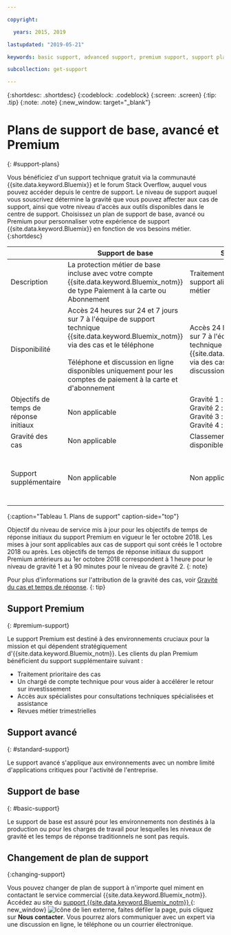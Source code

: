 ```yaml
---

copyright:

  years: 2015, 2019 

lastupdated: "2019-05-21"

keywords: basic support, advanced support, premium support, support plans, free technical support 

subcollection: get-support

---
```



{:shortdesc: .shortdesc}
{:codeblock: .codeblock}
{:screen: .screen}
{:tip: .tip}
{:note: .note}
{:new_window: target="_blank"}

# Plans de support de base, avancé et Premium
{: #support-plans}

Vous bénéficiez d'un support technique gratuit via la communauté {{site.data.keyword.Bluemix}} et le forum Stack Overflow, auquel vous pouvez accéder depuis le centre de support. Le niveau de support auquel vous souscrivez détermine la gravité que vous pouvez affecter aux cas de support, ainsi que votre niveau d'accès aux outils disponibles dans le centre de support. Choisissez un plan de support de base, avancé ou Premium pour personnaliser votre expérience de support {{site.data.keyword.Bluemix}} en fonction de vos besoins métier.
{:shortdesc}

|  | Support de base | Support avancé | Support Premium |
|-------------|-------------|-------------|-------------|
| Description |	La protection métier de base incluse avec votre compte {{site.data.keyword.Bluemix_notm}} de type Paiement à la carte ou Abonnement | Traitement prioritaire des cas et support aligné avec vos besoins métier | Mandat client aligné avec votre résultat métier pour accélérer votre retour sur investissement |
| Disponibilité | Accès 24 heures sur 24 et 7 jours sur 7 à l'équipe de support technique {{site.data.keyword.Bluemix_notm}} via des cas et le téléphone <br/> <br/> Téléphone et discussion en ligne disponibles uniquement pour les comptes de paiement à la carte et d'abonnement | Accès 24 heures sur 24 et 7 jours sur 7 à l'équipe de support technique {{site.data.keyword.Bluemix_notm}} via des cas, le téléphone et les discussions en ligne. | Accès 24 heures sur 24 et 7 jours sur 7 à l'équipe de support technique {{site.data.keyword.Bluemix_notm}} via des cas, le téléphone et les discussions en ligne. |
| Objectifs de temps de réponse initiaux | Non applicable | Gravité 1 : moins d'une heure <br/> Gravité 2 : moins de deux heures <br/> Gravité 3 : moins de quatre heures <br/> Gravité 4 : moins de huit heures | Gravité 1 : moins de 15 minutes <br/> Gravité 2 : moins d'une heure <br/> Gravité 3 : moins de deux heures <br/> Gravité : moins de quatre heures |
| Gravité des cas | Non applicable | Classement de gravité cas disponible | Classement de gravité cas disponible |
| Support supplémentaire | Non applicable | Non applicable | Chargé de compte technique affecté <br/> <br/> Revues métier trimestrielles <br/><br/> Accès aux spécialistes |
{:caption="Tableau 1. Plans de support" caption-side="top"}

Objectif du niveau de service mis à jour pour les objectifs de temps de réponse initiaux du support Premium en vigueur le 1er octobre 2018. Les mises à jour sont applicables aux cas de support qui sont créés le 1 octobre 2018 ou après. Les objectifs de temps de réponse initiaux du support Premium antérieurs au 1er octobre 2018 correspondent à 1 heure pour le niveau de gravité 1 et à 90 minutes pour le niveau de gravité 2.
{: note}

Pour plus d'informations sur l'attribution de la gravité des cas, voir [Gravité du cas et temps de réponse](/docs/get-support?topic=get-support-support-case-severity#support-case-severity).
{: tip} 

## Support Premium
{: #premium-support}

Le support Premium est destiné à des environnements cruciaux pour la mission et qui dépendent stratégiquement d'{{site.data.keyword.Bluemix_notm}}. Les clients du plan Premium bénéficient du support supplémentaire suivant :
  * Traitement prioritaire des cas
  * Un chargé de compte technique pour vous aider à accélérer le retour sur investissement
  * Accès aux spécialistes pour consultations techniques spécialisées et assistance
  * Revues métier trimestrielles

## Support avancé
{: #standard-support}

Le support avancé s'applique aux environnements avec un nombre limité d'applications critiques pour l'activité de l'entreprise.

## Support de base
{: #basic-support}

Le support de base est assuré pour les environnements non destinés à la production ou pour les charges de travail pour lesquelles les niveaux de gravité et les temps de réponse traditionnels ne sont pas requis.

## Changement de plan de support
{:changing-support}

Vous pouvez changer de plan de support à n'importe quel miment en contactant le service commercial {{site.data.keyword.Bluemix_notm}}. Accédez au site du [support {{site.data.keyword.Bluemix_notm}} ](https://www.ibm.com/cloud/support){: new_window} ![Icône de lien externe](../icons/launch-glyph.svg "Icône de lien externe"), faites défiler la page, puis cliquez sur **Nous contacter**. Vous pourrez alors communiquer avec un expert via une discussion en ligne, le téléphone ou un courrier électronique.  


